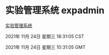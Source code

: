 # 实验管理系统 expadmin
[实验管理系统](http://59.174.24.190:56808/expadmin-782313d2-e1b1-4ea7-932e-3a55e6a1a4d0/)

2021年 11月 24日 星期三 18:31:05 CST

2021年 11月 24日 星期三 10:31:05 GMT
